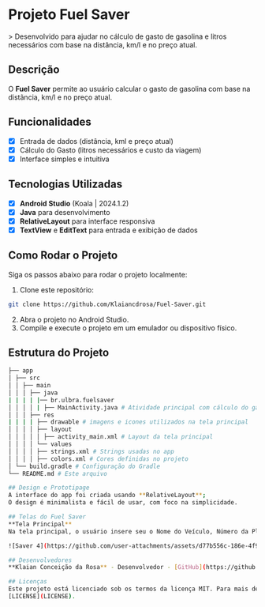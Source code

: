 # **Projeto Fuel Saver**
&gt; Desenvolvido para ajudar no cálculo de gasto de gasolina e litros necessários com base na distância, km/l e no preço atual.

## Descrição
O **Fuel Saver** permite ao usuário calcular o gasto de gasolina com base na distãncia, km/l e no preço atual.

## Funcionalidades
- [x] Entrada de dados (distância, kml e preço atual)
- [x] Cálculo do Gasto (litros necessários e custo da viagem)
- [x] Interface simples e intuitiva

## Tecnologias Utilizadas
- [x] **Android Studio** (Koala | 2024.1.2)
- [x] **Java** para desenvolvimento
- [x] **RelativeLayout** para interface responsiva
- [x] **TextView** e **EditText** para entrada e exibição de dados
      
## Como Rodar o Projeto
Siga os passos abaixo para rodar o projeto localmente:

1. Clone este repositório:
```bash
git clone https://github.com/Klaiancdrosa/Fuel-Saver.git
```
2. Abra o projeto no Android Studio.
3. Compile e execute o projeto em um emulador ou dispositivo físico.
   
## Estrutura do Projeto
```bash
├── app
│ ├── src
│ │ ├── main
│ │ │ ├── java
| | | | |── br.ulbra.fuelsaver
│ │ │ │ | ├── MainActivity.java # Atividade principal com cálculo do gasto e litros necessários.
│ │ │ ├── res
| | | | ├── drawable # imagens e icones utilizados na tela principal
│ │ │ │ ├── layout
│ │ │ │ │ ├── activity_main.xml # Layout da tela principal
│ │ │ │ └── values
│ │ │ │ ├── strings.xml # Strings usadas no app
│ │ │ │ ├── colors.xml # Cores definidas no projeto
│ └── build.gradle # Configuração do Gradle
└── README.md # Este arquivo

## Design e Prototipage
A interface do app foi criada usando **RelativeLayout**;
O design é minimalista e fácil de usar, com foco na simplicidade.

## Telas do Fuel Saver
**Tela Principal**
Na tela principal, o usuário insere seu o Nome do Veículo, Número da Placa, Distância (Km), Km/L que o carro gasta e o Valor do Combustível Atual.

![Saver 4](https://github.com/user-attachments/assets/d77b556c-186e-4f9c-96a0-1145532f6337)

## Desenvolvedores
**Klaian Conceição da Rosa** - Desenvolvedor - [GitHub](https://github.com/Klaiancdrosa)

## Licenças
Este projeto está licenciado sob os termos da licença MIT. Para mais detalhes, veja o arquivo
[LICENSE](LICENSE).
